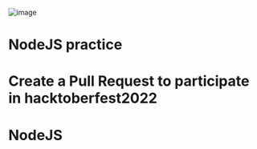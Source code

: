 ![image](https://user-images.githubusercontent.com/101879822/194800975-0ca5fed2-ea69-4865-9175-fd85eb31291c.png)
# NodeJS practice 
# Create a Pull Request to participate in hacktoberfest2022 
# NodeJS
